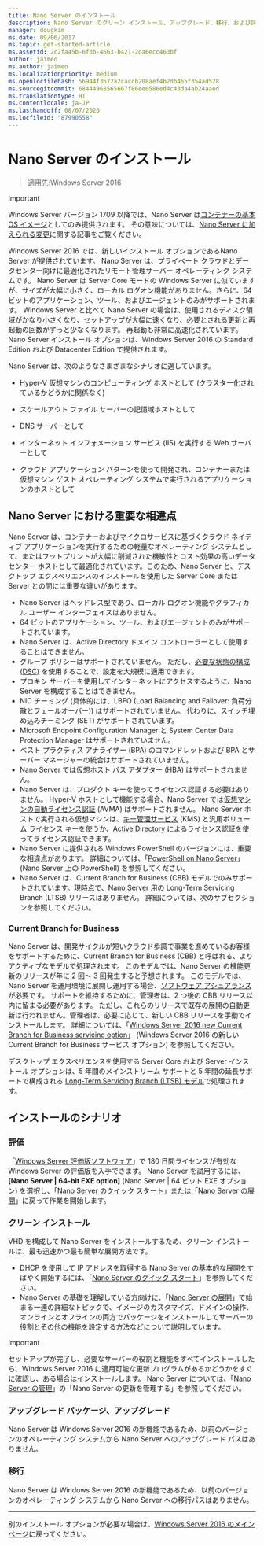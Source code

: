 ```yaml
---
title: Nano Server のインストール
description: Nano Server のクリーン インストール、アップグレード、移行、および評価
manager: dougkim
ms.date: 09/06/2017
ms.topic: get-started-article
ms.assetid: 2c2fa45b-6f3b-4663-b421-2da6ecc463bf
author: jaimeo
ms.author: jaimeo
ms.localizationpriority: medium
ms.openlocfilehash: 56944f3672a2caccb208aef4b2db465f354ad528
ms.sourcegitcommit: 68444968565667f86ee0586ed4c43da4ab24aaed
ms.translationtype: HT
ms.contentlocale: ja-JP
ms.lasthandoff: 08/07/2020
ms.locfileid: "87990558"
---
```

# <a name="install-nano-server"></a>Nano Server のインストール

>適用先:Windows Server 2016

> [!IMPORTANT]
> Windows Server バージョン 1709 以降では、Nano Server は[コンテナーの基本 OS イメージ](/virtualization/windowscontainers/quick-start/using-insider-container-images#install-base-container-image)としてのみ提供されます。 その意味については、[Nano Server に加えられる変更](nano-in-semi-annual-channel.md)に関する記事をご覧ください。

Windows Server 2016 では、新しいインストール オプションであるNano Server が提供されています。 Nano Server は、プライベート クラウドとデータセンター向けに最適化されたリモート管理サーバー オペレーティング システムです。 Nano Server は Server Core モードの Windows Server に似ていますが、サイズが大幅に小さく、ローカル ログオン機能がありません。さらに、64 ビットのアプリケーション、ツール、およびエージェントのみがサポートされます。 Windows Server と比べて Nano Server の場合は、使用されるディスク領域がかなり小さくなり、セットアップが大幅に速くなり、必要とされる更新と再起動の回数がずっと少なくなります。 再起動も非常に高速化されています。 Nano Server インストール オプションは、Windows Server 2016 の Standard Edition および Datacenter Edition で提供されます。

Nano Server は、次のようなさまざまなシナリオに適しています。

-   Hyper-V 仮想マシンのコンピューティング ホストとして (クラスター化されているかどうかに関係なく)

-   スケールアウト ファイル サーバーの記憶域ホストとして

-   DNS サーバーとして

-   インターネット インフォメーション サービス (IIS) を実行する Web サーバーとして

-   クラウド アプリケーション パターンを使って開発され、コンテナーまたは仮想マシン ゲスト オペレーティング システムで実行されるアプリケーションのホストとして

## <a name="important-differences-in-nano-server"></a>Nano Server における重要な相違点

Nano Server は、コンテナーおよびマイクロサービスに基づくクラウド ネイティブ アプリケーションを実行するための軽量なオペレーティング システムとして、またはフットプリントが大幅に削減された機敏性とコスト効果の高いデータ センター ホストとして最適化されています。このため、Nano Server と、デスクトップ エクスペリエンスのインストールを使用した Server Core または Server との間には重要な違いがあります。

- Nano Server はヘッドレス型であり、ローカル ログオン機能やグラフィカル ユーザー インターフェイスはありません。
- 64 ビットのアプリケーション、ツール、およびエージェントのみがサポートされています。
- Nano Server は、Active Directory ドメイン コントローラーとして使用することはできません。
- グループ ポリシーはサポートされていません。 ただし、[必要な状態の構成 (DSC)](/previous-versions/dn387184(v=vs.85)) を使用することで、設定を大規模に適用できます。
- プロキシ サーバーを使用してインターネットにアクセスするように、Nano Server を構成することはできません。
- NIC チーミング (具体的には、LBFO (Load Balancing and Failover: 負荷分散とフェールオーバー)) はサポートされていません。 代わりに、スイッチ埋め込みチーミング (SET) がサポートされています。
- Microsoft Endpoint Configuration Manager と System Center Data Protection Manager はサポートされていません。
- ベスト プラクティス アナライザー (BPA) のコマンドレットおよび BPA とサーバー マネージャーの統合はサポートされていません。
- Nano Server では仮想ホスト バス アダプター (HBA) はサポートされません。
- Nano Server は、プロダクト キーを使ってライセンス認証する必要はありません。 Hyper-V ホストとして機能する場合、Nano Server では[仮想マシンの自動ライセンス認証](/previous-versions/windows/it-pro/windows-server-2012-R2-and-2012/dn303421(v=ws.11)) (AVMA) はサポートされません。 Nano Server ホストで実行される仮想マシンは、[キー管理サービス](/previous-versions/windows/it-pro/windows-server-2012-R2-and-2012/jj612867(v=ws.11)) (KMS) と汎用ボリューム ライセンス キーを使うか、[Active Directory によるライセンス認証](/previous-versions/windows/it-pro/windows-server-2012-R2-and-2012/dn502534(v=ws.11))を使ってライセンス認証できます。
- Nano Server に提供される Windows PowerShell のバージョンには、重要な相違点があります。 詳細については、「[PowerShell on Nano Server](PowerShell-on-Nano-Server.md)」 (Nano Server 上の PowerShell) を参照してください。
- Nano Server は、Current Branch for Business (CBB) モデルでのみサポートされています。現時点で、Nano Server 用の Long-Term Servicing Branch (LTSB) リリースはありません。 詳細については、次のサブセクションを参照してください。

### <a name="current-branch-for-business"></a>Current Branch for Business
Nano Server は、開発サイクルが短いクラウド歩調で事業を進めているお客様をサポートするために、Current Branch for Business (CBB) と呼ばれる、よりアクティブなモデルで処理されます。 このモデルでは、Nano Server の機能更新のリリースが年に 2 回～ 3 回発生すると予想されます。 このモデルでは、Nano Server を運用環境に展開し運用する場合、[ソフトウェア アシュアランス](https://www.microsoft.com/licensing/licensing-programs/software-assurance-default.aspx)が必要です。 サポートを維持するために、管理者は、2 つ後の CBB リリース以内に留まる必要があります。 ただし、これらのリリースで既存の展開の自動更新は行われません。管理者は、必要に応じて、新しい CBB リリースを手動でインストールします。 詳細については、「[Windows Server 2016 new Current Branch for Business servicing option](https://cloudblogs.microsoft.com/windowsserver/2016/07/12/windows-server-2016-new-current-branch-for-business-servicing-option/)」 (Windows Server 2016 の新しい Current Branch for Business サービス オプション) を参照してください。

デスクトップ エクスペリエンスを使用する Server Core および Server インストール オプションは、5 年間のメインストリーム サポートと 5 年間の延長サポートで構成される [Long-Term Servicing Branch (LTSB) モデル](https://support.microsoft.com/lifecycle#gp%2Fgp_msl_policy)で処理されます。

## <a name="installation-scenarios"></a>インストールのシナリオ

### <a name="evaluation"></a>評価
「[Windows Server 評価版ソフトウェア](https://www.microsoft.com/evalcenter/evaluate-windows-server-2016)」で 180 日間ライセンスが有効な Windows Server の評価版を入手できます。 Nano Server を試用するには、 **[Nano Server | 64-bit EXE option]** (Nano Server | 64 ビット EXE オプション) を選択し、「[Nano Server のクイック スタート](Nano-Server-Quick-Start.md)」または「[Nano Server の展開](Deploy-Nano-Server.md)」に戻って作業を開始します。

### <a name="clean-installation"></a>クリーン インストール
VHD を構成して Nano Server をインストールするため、クリーン インストールは、最も迅速かつ最も簡単な展開方法です。

- DHCP を使用して IP アドレスを取得する Nano Server の基本的な展開をすばやく開始するには、「[Nano Server のクイック スタート](Nano-Server-Quick-Start.md)」を参照してください。
- Nano Server の基礎を理解している方向けに、「[Nano Server の展開](Deploy-Nano-Server.md)」で始まる一連の詳細なトピックで、イメージのカスタマイズ、ドメインの操作、オンラインとオフラインの両方でパッケージをインストールしてサーバーの役割とその他の機能を設定する方法などについて説明しています。

> [!IMPORTANT]
> セットアップが完了し、必要なサーバーの役割と機能をすべてインストールしたら、Windows Server 2016 に適用可能な更新プログラムがあるかどうかをすぐに確認し、ある場合はインストールします。 Nano Server については、「[Nano Server の管理](Manage-Nano-Server.md)」の「Nano Server の更新を管理する」を参照してください。

### <a name="upgrade"></a>アップグレード パッケージ、アップグレード
Nano Server は Windows Server 2016 の新機能であるため、以前のバージョンのオペレーティング システムから Nano Server へのアップグレード パスはありません。

### <a name="migration"></a>移行
Nano Server は Windows Server 2016 の新機能であるため、以前のバージョンのオペレーティング システムから Nano Server への移行パスはありません。

-------------------------------------
別のインストール オプションが必要な場合は、[Windows Server 2016 のメイン ページ](../index.yml)に戻ってください。